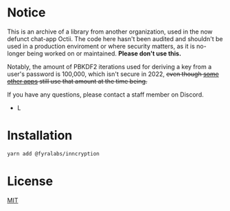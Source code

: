 # Notice

This is an archive of a library from another organization, used in the now defunct chat-app Octii. The code here hasn't been audited and shouldn't be used in a production enviroment or where security matters, as it is no-longer being worked on or maintained. **Please don't use this.**

Notably, the amount of PBKDF2 iterations used for deriving a key from a user's password is 100,000, which isn't secure in 2022, ~~even though [some other apps](https://bitwarden.com/help/what-encryption-is-used/#pbkdf2) still use that amount at the time being.~~

If you have any questions, please contact a staff member on Discord.

- L

# Installation

```sh
yarn add @fyralabs/inncryption
```

# License

[MIT](https://github.com/fyralabs/encryption/blob/master/LICENSE)
